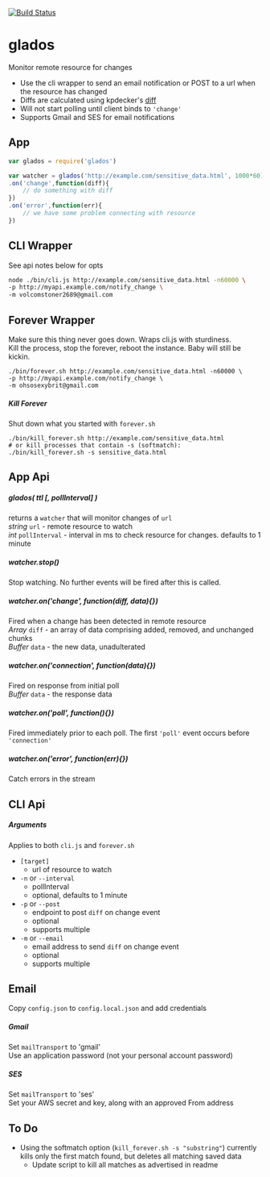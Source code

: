 [![Build Status](https://secure.travis-ci.org/fluffybunnies/glados.png)](http://travis-ci.org/fluffybunnies/glados)

# glados
Monitor remote resource for changes
- Use the cli wrapper to send an email notification or POST to a url when the resource has changed
- Diffs are calculated using kpdecker's [diff](https://www.npmjs.com/package/diff)
- Will not start polling until client binds to `'change'`
- Supports Gmail and SES for email notifications


## App
```javascript
var glados = require('glados')

var watcher = glados('http://example.com/sensitive_data.html', 1000*60)
.on('change',function(diff){
	// do something with diff
})
.on('error',function(err){
	// we have some problem connecting with resource
})
```


## CLI Wrapper
See api notes below for opts
```bash
node ./bin/cli.js http://example.com/sensitive_data.html -n60000 \
-p http://myapi.example.com/notify_change \
-m volcomstoner2689@gmail.com
```


## Forever Wrapper
Make sure this thing never goes down. Wraps cli.js with sturdiness.<br />
Kill the process, stop the forever, reboot the instance. Baby will still be kickin.
```
./bin/forever.sh http://example.com/sensitive_data.html -n60000 \
-p http://myapi.example.com/notify_change \
-m ohsosexybrit@gmail.com
```


##### Kill Forever
Shut down what you started with `forever.sh`
```
./bin/kill_forever.sh http://example.com/sensitive_data.html
# or kill processes that contain -s (softmatch):
./bin/kill_forever.sh -s sensitive_data.html
```


## App Api

##### glados( ttl [, pollInterval] )
returns a `watcher` that will monitor changes of `url`<br />
_string_ `url` - remote resource to watch<br />
_int_ `pollInterval` - interval in ms to check resource for changes. defaults to 1 minute

##### watcher.stop()
Stop watching. No further events will be fired after this is called.

##### watcher.on('change', function(diff, data){})
Fired when a change has been detected in remote resource<br />
_Array_ `diff` - an array of data comprising added, removed, and unchanged chunks<br />
_Buffer_ `data` - the new data, unadulterated

##### watcher.on('connection', function(data){})
Fired on response from initial poll<br />
_Buffer_ `data` - the response data

##### watcher.on('poll', function(){})
Fired immediately prior to each poll. The first `'poll'` event occurs before `'connection'`

##### watcher.on('error', function(err){})
Catch errors in the stream


## CLI Api

##### Arguments
Applies to both `cli.js` and `forever.sh`
- `[target]`
	- url of resource to watch
- `-n` or `--interval`
	- pollInterval
	- optional, defaults to 1 minute
- `-p` or `--post`
	- endpoint to post `diff` on change event
	- optional
	- supports multiple
- `-m` or `--email`
	- email address to send `diff` on change event
	- optional
	- supports multiple


## Email
Copy `config.json` to `config.local.json` and add credentials

##### Gmail
Set `mailTransport` to 'gmail'<br />
Use an application password (not your personal account password)

##### SES
Set `mailTransport` to 'ses'<br />
Set your AWS secret and key, along with an approved From address


## To Do
- Using the softmatch option (`kill_forever.sh -s "substring"`) currently kills only the first match found, but deletes all matching saved data
	- Update script to kill all matches as advertised in readme


<!--
cd /root
git clone https://github.com/fluffybunnies/glados.git
cd glados
npm install
echo '' > ./config.local.json && vim ./config.local.json

node /root/glados/bin/cli.js http://www.huffingtonpost.com -n5000 \
-m volcomstoner2689@gmail.com --save

node /root/glados/bin/cli.js http://www.huffingtonpost.com -n5000 \
-p http://ace.fabfitfun.com/glados.php

/bin/bash /root/glados/bin/forever.sh http://data.iana.org/TLD/tlds-alpha-by-domain.txt \
-m volcomstoner2689@gmail.com
-->


